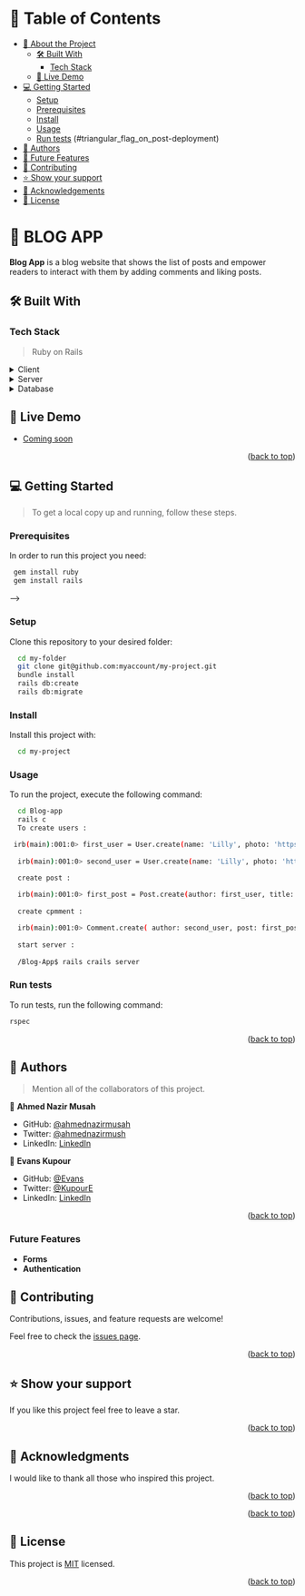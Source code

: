 <a name="readme-top"></a>


# 📗 Table of Contents

- [📖 About the Project](#about-project)
  - [🛠 Built With](#built-with)
    - [Tech Stack](#tech-stack)
  - [🚀 Live Demo](#live-demo)
- [💻 Getting Started](#getting-started)
  - [Setup](#setup)
  - [Prerequisites](#prerequisites)
  - [Install](#install)
  - [Usage](#usage)
  - [Run tests](#run-tests)
(#triangular_flag_on_post-deployment)
- [👥 Authors](#authors)
- [🔭 Future Features](#future-features)
- [🤝 Contributing](#contributing)
- [⭐️ Show your support](#support)
- [🙏 Acknowledgements](#acknowledgements)
- [📝 License](#license)


# 📖 BLOG APP <a name="about-project"></a>


**Blog App** is a blog website that shows the list of posts and empower readers to interact with them by adding comments and liking posts.

## 🛠 Built With <a name="built-with"></a>

### Tech Stack <a name="tech-stack"></a>

> Ruby on Rails

<details>
  <summary>Client</summary>
  <ul>
    <li>Ruby</li>
  </ul>
</details>

<details>
  <summary>Server</summary>
  <ul>
    <li>Rails.js</li>
  </ul>
</details>

<details>
<summary>Database</summary>
  <ul>
    <li><a href="https://www.postgresql.org/">PostgreSQL</a></li>
  </ul>
</details>



## 🚀 Live Demo <a name="live-demo"></a>


- [Coming soon]()

<p align="right">(<a href="#readme-top">back to top</a>)</p>


## 💻 Getting Started <a name="getting-started"></a>

> To get a local copy up and running, follow these steps.

### Prerequisites

In order to run this project you need:

```sh
 gem install ruby
 gem install rails
```
 -->

### Setup

Clone this repository to your desired folder:

```sh
  cd my-folder
  git clone git@github.com:myaccount/my-project.git
  bundle install
  rails db:create 
  rails db:migrate
```

### Install

Install this project with:

```sh
  cd my-project
```


### Usage

To run the project, execute the following command:

```sh
  cd Blog-app
  rails c
  To create users :

 irb(main):001:0> first_user = User.create(name: 'Lilly', photo: 'https://unsplash.com/photos/F_-0BxGuVvo', bio: 'Teacher from Poland.',post_counter: 0)
  
  irb(main):001:0> second_user = User.create(name: 'Lilly', photo: 'https://unsplash.com/photos/F_-0BxGuVvo', bio: 'Teacher from Poland.',post_counter: 0) 

  create post :
  
  irb(main):001:0> first_post = Post.create(author: first_user, title: 'Hello', text: 'This is my first post',likes_counter:0, comments_counter: 0)
  
  create cpmment :

  irb(main):001:0> Comment.create( author: second_user, post: first_post, text: 'Hi Tom!')
  
  start server :
  
  /Blog-App$ rails crails server
```

### Run tests

To run tests, run the following command:


```sh
rspec
```

<p align="right">(<a href="#readme-top">back to top</a>)</p>


## 👥 Authors <a name="authors"></a>

> Mention all of the collaborators of this project.

👤 **Ahmed Nazir Musah**
- GitHub: [@ahmednazirmusah](https://github.com/AhmedNazirMusah)
- Twitter: [@ahmednazirmush](https://twitter.com/ahmednazirmusah)
- LinkedIn: [LinkedIn](https://www.linkedin.com/in/ahmed-nazir-musah-529956214)

👤 **Evans Kupour**
- GitHub: [@Evans](https://github.com/Doheera-kosi)
- Twitter: [@KupourE](https://twitter.com/@KupourE)
- LinkedIn: [LinkedIn](https://www.linkedin.com/in/evans-kupour-1879421a3/)


<p align="right">(<a href="#readme-top">back to top</a>)</p>

### Future Features <a name="key-features"></a>

- **Forms**
- **Authentication**


## 🤝 Contributing <a name="contributing"></a>

Contributions, issues, and feature requests are welcome!

Feel free to check the [issues page](https://github.com/AhmedNazirMusah/Blog-App/issues).

<p align="right">(<a href="#readme-top">back to top</a>)</p>



## ⭐️ Show your support <a name="support"></a>

If you like this project feel free to leave a star.

<p align="right">(<a href="#readme-top">back to top</a>)</p>



## 🙏 Acknowledgments <a name="acknowledgements"></a>

I would like to thank all those who inspired this project.

<p align="right">(<a href="#readme-top">back to top</a>)</p>


<p align="right">(<a href="#readme-top">back to top</a>)</p>

## 📝 License <a name="license"></a>

This project is [MIT](./LICENSE) licensed.

<p align="right">(<a href="#readme-top">back to top</a>)</p>
